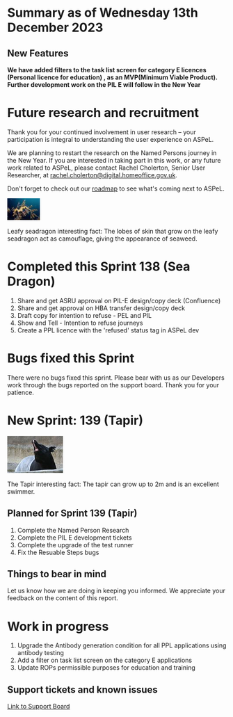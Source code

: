 # Summary as of Wednesday 13th December 2023

## New Features

**We have added filters to the task list screen for category E licences (Personal licence for education) , as an MVP(Minimum Viable Product). Further development work on the PIL E will follow in the New Year**


# Future research and recruitment 

Thank you for your continued involvement in user research – your participation is integral to understanding the user experience on ASPeL.  

We are planning to restart the research on the Named Persons journey in the New Year. If you are interested in taking part in this work, or any future work related to ASPeL, please contact Rachel Cholerton, Senior User Researcher, at rachel.cholerton@digital.homeoffice.gov.uk.  
 


Don't forget to check out our [roadmap](https://roadmap.prodpad.com/937455be-8d08-11ed-aa53-2a7db0eb1d9c) to see what's coming next to ASPeL.




![James Rosindell, CC BY-SA 4.0 <https://creativecommons.org/licenses/by-sa/4.0>, via Wikimedia Commons](graphs/Leafy_Seadragon_on_Kangaroo_Island.jpg)





Leafy seadragon interesting fact: The lobes of skin that grow on the leafy seadragon act as camouflage, giving the appearance of seaweed.


# Completed this Sprint 138 (Sea Dragon)

1. Share and get ASRU approval on PIL-E design/copy deck (Confluence)
2. Share and get approval on HBA transfer design/copy deck
3. Draft copy for intention to refuse - PEL and PIL
4. Show and Tell - Intention to refuse journeys
5. Create a PPL licence with the 'refused' status tag in ASPeL dev


# Bugs fixed this Sprint

There were no bugs fixed this sprint. Please bear with us as our Developers work through the bugs reported on the support board. 
Thank you for your patience.


 

# New Sprint: 139 (Tapir)

![No machine-readable author provided. Sepht~commonswiki assumed (based on copyright claims)., CC BY-SA 3.0 <http://creativecommons.org/licenses/by-sa/3.0/>, via Wikimedia Commons/3.0/>, via Wikimedia Commo.](graphs/Tapir.jpg)









The Tapir interesting fact: The tapir can grow up to 2m and is an excellent swimmer.

## Planned for Sprint 139 (Tapir)
1) Complete the Named Person Research
2) Complete the PIL E development tickets
3) Complete the upgrade of the test runner
4) Fix the Resuable Steps bugs


## Things to bear in mind
Let us know how we are doing in keeping you informed. We appreciate your feedback on the content of this report.

# Work in progress
1) Upgrade the Antibody generation condition for all PPL applications using antibody testing
2) Add a filter on task list screen on the category E applications
3) Update ROPs permissible purposes for education and training

## Support tickets and known issues
[Link to Support Board](https://collaboration.homeoffice.gov.uk/jira/secure/RapidBoard.jspa?rapidView=1717)







